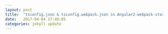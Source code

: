 ```yaml
---
layout: post
title:  "tsconfig.json & tsconfig.webpack.json in Angular2-webpack-starter"
date:   2017-04-04 17:40:05
categories: jekyll update
---
```

